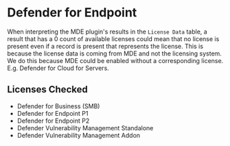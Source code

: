 # Defender for Endpoint

When interpreting the MDE plugin's results in the `License Data` table, a result that has a 0 count of available licenses could mean that no license is present even if a record is present that represents the license.
This is because the license data is coming from MDE and not the licensing system. We do this because MDE could be enabled without a corresponding license. E.g. Defender for Cloud for Servers.

## Licenses Checked

- Defender for Business (SMB)
- Defender for Endpoint P1
- Defender for Endpoint P2
- Defender Vulnerability Management Standalone
- Defender Vulnerability Management Addon
